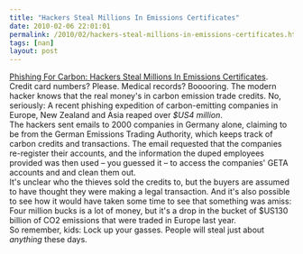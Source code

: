 ```yaml
---
title: "Hackers Steal Millions In Emissions Certificates"
date: 2010-02-06 22:01:01
permalink: /2010/02/hackers-steal-millions-in-emissions-certificates.html
tags: [nan]
layout: post
---
```


<p><a href="http://www.gizmodo.com.au/2010/02/phishing-for-carbon-hackers-steal-millions-in-emissions-certificates/" title="Phishing For Carbon: Hackers Steal Millions In Emissions Certificates">Phishing For Carbon: Hackers Steal Millions In Emissions Certificates</a>.<br />Credit card numbers? Please. Medical records? Booooring. The modern hacker knows that the real money's in carbon emission trade credits. No, seriously: A recent phishing expedition of carbon-emitting companies in Europe, New Zealand and Asia reaped over <em>$US4 million</em>.<span id="more-381499"></span><br />The hackers sent emails to 2000 companies in Germany alone, claiming to be from the German Emissions Trading Authority, which keeps track of carbon credits and transactions. The email requested that the companies re-register their accounts, and the information the duped employees provided was then used – you guessed it – to access the companies' GETA accounts and and clean them out.<br />It's unclear who the thieves sold the credits to, but the buyers are assumed to have thought they were making a legal transaction. And it's also possible to see how it would have taken some time to see that something was amiss: Four million bucks is a lot of money, but it's a drop in the bucket of $US130 billion of CO2 emissions that were traded in Europe last year.<br />So remember, kids: Lock up your gasses. People will steal just about <em>anything</em> these days.<br /> </p>
